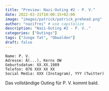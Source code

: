 ```yaml
---
title: "Preview: Nazi-Outing #2 - P. V."
date: 2022-03-31T10:00:15+02:00
image: "images/patrick/patrick_prehead.png"
author: "nazifrei" # use capitalize
description: "Nazi-Outing #2 - P. V.."
categories: ["Outings"]
tags: ["Junge Tat", "Obwalden"]
draft: false
---
```


```
Name: P. V.
Adresse: Ä(...), Kerns OW
Geburtsdatum: XX.XX.1989
Telefon: 076 XXX XX XX
Social Media: XXX (Instagram), YYY (Twitter)
```

Das vollständige Outing für P. V. kommt bald.
